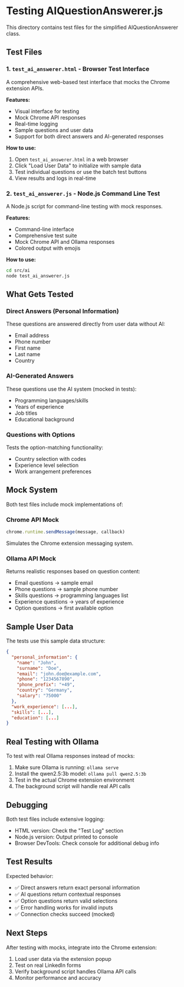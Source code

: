# Testing AIQuestionAnswerer.js

This directory contains test files for the simplified AIQuestionAnswerer class.

## Test Files

### 1. `test_ai_answerer.html` - Browser Test Interface
A comprehensive web-based test interface that mocks the Chrome extension APIs.

**Features:**
- Visual interface for testing
- Mock Chrome API responses
- Real-time logging
- Sample questions and user data
- Support for both direct answers and AI-generated responses

**How to use:**
1. Open `test_ai_answerer.html` in a web browser
2. Click "Load User Data" to initialize with sample data
3. Test individual questions or use the batch test buttons
4. View results and logs in real-time

### 2. `test_ai_answerer.js` - Node.js Command Line Test
A Node.js script for command-line testing with mock responses.

**Features:**
- Command-line interface
- Comprehensive test suite
- Mock Chrome API and Ollama responses
- Colored output with emojis

**How to use:**
```bash
cd src/ai
node test_ai_answerer.js
```

## What Gets Tested

### Direct Answers (Personal Information)
These questions are answered directly from user data without AI:
- Email address
- Phone number  
- First name
- Last name
- Country

### AI-Generated Answers
These questions use the AI system (mocked in tests):
- Programming languages/skills
- Years of experience
- Job titles
- Educational background

### Questions with Options
Tests the option-matching functionality:
- Country selection with codes
- Experience level selection
- Work arrangement preferences

## Mock System

Both test files include mock implementations of:

### Chrome API Mock
```javascript
chrome.runtime.sendMessage(message, callback)
```
Simulates the Chrome extension messaging system.

### Ollama API Mock
Returns realistic responses based on question content:
- Email questions → sample email
- Phone questions → sample phone number  
- Skills questions → programming languages list
- Experience questions → years of experience
- Option questions → first available option

## Sample User Data

The tests use this sample data structure:
```json
{
  "personal_information": {
    "name": "John",
    "surname": "Doe", 
    "email": "john.doe@example.com",
    "phone": "1234567890",
    "phone_prefix": "+49",
    "country": "Germany",
    "salary": "75000"
  },
  "work_experience": [...],
  "skills": [...],
  "education": [...]
}
```

## Real Testing with Ollama

To test with real Ollama responses instead of mocks:

1. Make sure Ollama is running: `ollama serve`
2. Install the qwen2.5:3b model: `ollama pull qwen2.5:3b`
3. Test in the actual Chrome extension environment
4. The background script will handle real API calls

## Debugging

Both test files include extensive logging:
- HTML version: Check the "Test Log" section
- Node.js version: Output printed to console
- Browser DevTools: Check console for additional debug info

## Test Results

Expected behavior:
- ✅ Direct answers return exact personal information
- ✅ AI questions return contextual responses
- ✅ Option questions return valid selections
- ✅ Error handling works for invalid inputs
- ✅ Connection checks succeed (mocked)

## Next Steps

After testing with mocks, integrate into the Chrome extension:
1. Load user data via the extension popup
2. Test on real LinkedIn forms
3. Verify background script handles Ollama API calls
4. Monitor performance and accuracy 